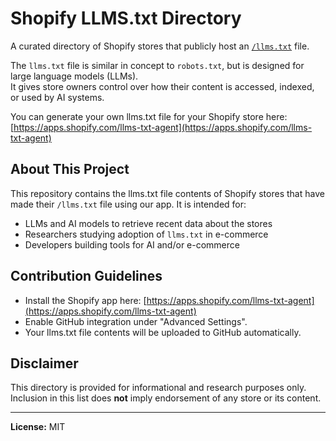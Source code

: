 # Shopify LLMS.txt Directory

A curated directory of Shopify stores that publicly host an [`/llms.txt`](https://llmstxt.org/) file.

The `llms.txt` file is similar in concept to `robots.txt`, but is designed for large language models (LLMs).  
It gives store owners control over how their content is accessed, indexed, or used by AI systems.

You can generate your own llms.txt file for your Shopify store here: [https://apps.shopify.com/llms-txt-agent](https://apps.shopify.com/llms-txt-agent)

## About This Project

This repository contains the llms.txt file contents of Shopify stores that have made their `/llms.txt` file using our app. It is intended for:

- LLMs and AI models to retrieve recent data about the stores
- Researchers studying adoption of `llms.txt` in e-commerce
- Developers building tools for AI and/or e-commerce

## Contribution Guidelines

- Install the Shopify app here: [https://apps.shopify.com/llms-txt-agent](https://apps.shopify.com/llms-txt-agent)
- Enable GitHub integration under "Advanced Settings".
- Your llms.txt file contents will be uploaded to GitHub automatically.

## Disclaimer

This directory is provided for informational and research purposes only.  
Inclusion in this list does **not** imply endorsement of any store or its content.

---

**License:** MIT

